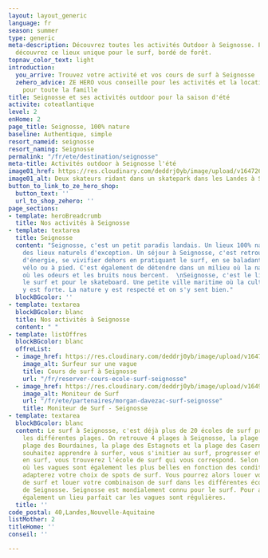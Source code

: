 ```yaml
---
layout: layout_generic
language: fr
season: summer
type: generic
meta-description: Découvrez toutes les activités Outdoor à Seignosse. Prêt de Hossegor,
  découvrez ce lieux unique pour le surf, bordé de forêt.
topnav_color_text: light
introduction:
  you_arrive: Trouvez votre activité et vos cours de surf à Seignosse
  zehero_advice: ZE HERO vous conseille pour les activités et la location des équipements
    pour toute la famille
title: Seignosse et ses activités outdoor pour la saison d'été
activite: coteatlantique
level: 2
enHome: 2
page_title: Seignosse, 100% nature
baseline: Authentique, simple
resort_nameid: seignosse
resort_naming: Seignosse
permalink: "/fr/ete/destination/seignosse"
meta-title: Activités outdoor à Seignosse l'été
image01_href: https://res.cloudinary.com/deddrj0yb/image/upload/v1647264196/website/resorts/Seignosse/jeffrey-brandjes-v4E9ObZ8Bno-unsplash_1.jpg
image01_alt: Deux skateurs ridant dans un skatepark dans les Landes à Seignosse
button_to_link_to_ze_hero_shop:
  button_text: ''
  url_to_shop_zehero: ''
page_sections:
- template: heroBreadcrumb
  title: Nos activités à Seignosse
- template: textarea
  title: Seignosse
  content: "Seignosse, c'est un petit paradis landais. Un lieux 100% nature qui offre
    des lieux naturels d'exception. Un séjour à Seignosse, c'est retrouver un maximum
    d'énergie, se vivifier dehors en pratiquant le surf, en se baladant en forêt à
    vélo ou à pied. C'est également de détendre dans un milieu où la nature est préservé,
    où les odeurs et les bruits nous bercent.  \nSeignosse, c'est le lieux idéal pour
    le surf et pour le skateboard. Une petite ville maritime où la culture de la glisse
    y est forte. La nature y est respecté et on s'y sent bien."
  blockBGcolor: ''
- template: textarea
  blockBGcolor: blanc
  title: Nos activités à Seignosse
  content: " "
- template: listOffres
  blockBGcolor: blanc
  offreList:
  - image_href: https://res.cloudinary.com/deddrj0yb/image/upload/v1647340586/website/Ind%C3%A9pendant/51611112_2264458663775908_5798386440089894912_n.png
    image_alt: Surfeur sur une vague
    title: Cours de surf à Seignosse
    url: "/fr/reserver-cours-ecole-surf-seignosse"
  - image_href: https://res.cloudinary.com/deddrj0yb/image/upload/v1649320042/website/Ind%C3%A9pendant/51300714_2264461690442272_8556519707782414336_n.jpg
    image_alt: Moniteur de Surf
    url: "/fr/ete/partenaires/morgan-davezac-surf-seignosse"
    title: Moniteur de Surf - Seignosse
- template: textarea
  blockBGcolor: blanc
  content: Le surf à Seignosse, c'est déjà plus de 20 écoles de surf présentent sur
    les différentes plages. On retrouve 4 plages à Seignosse, la plage du Penon, la
    plage des Bourdaines, la plage des Estagnots et la plage des Casernes. Si vous
    souhaitez apprendre à surfer, vous s'initier au surf, progresser et vous perfectionner
    en surf, vous trouverez l'école de surf qui vous correspond. Selon votre situation,
    où les vagues sont également les plus belles en fonction des conditions, vous
    adapterez votre choix de spots de surf. Vous pourrez alors louer votre planche
    de surf et louer votre combinaison de surf dans les différentes écoles de surf
    de Seignosse. Seignosse est mondialement connu pour le surf. Pour apprendre c'est
    également un lieu parfait car les vagues sont régulières.
  title: ''
code_postal: 40,Landes,Nouvelle-Aquitaine
listMother: 2
titleHome: ''
conseil: ''

---
```

